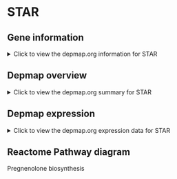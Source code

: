 <h1>STAR</h1>

<h2>Gene information</h2>
<details>
  <summary>Click to view the depmap.org information for STAR</summary>
  <iframe src="https://depmap.org/portal/gene/STAR?tab=about" style="border:none;width:100%;height:800px"></iframe>
</details>

<h2>Depmap overview</h2>
<details>
  <summary>Click to view the depmap.org summary for STAR</summary>
  <iframe src="https://depmap.org/portal/gene/STAR?tab=overview" style="border:none;width:100%;height:800px"></iframe>
</details>

<h2>Depmap expression</h2>
<details>
  <summary>Click to view the depmap.org expression data for STAR</summary>
  <iframe src="https://depmap.org/portal/gene/STAR?tab=characterization" style="border:none;width:100%;height:800px"></iframe>
</details>



<h2>Reactome Pathway diagram</h2>
Pregnenolone biosynthesis
<div id="diagramHolder"></div>

<script>
    //Creating the Reactome Diagram widget
    //Take into account a proxy needs to be set up in your server side pointing to www.reactome.org
    function onReactomeDiagramReady(){  //This function is automatically called when the widget code is ready to be used
        var diagram = Reactome.Diagram.create({
            "placeHolder" : "diagramHolder",
            "width" : 900,
            "height" : 500
        });

        //Initialising it to the "Hemostasis" pathway
        diagram.loadDiagram("R-HSA-196108");

        //Adding different listeners

        diagram.onDiagramLoaded(function (loaded) {
            console.info("Loaded ", loaded);
            diagram.flagItems("BAD");
	    diagram.flagItems("Q92934");
            if (loaded == "R-HSA-196108") diagram.selectItem("R-HSA-196108");
        });

     }
</script>



